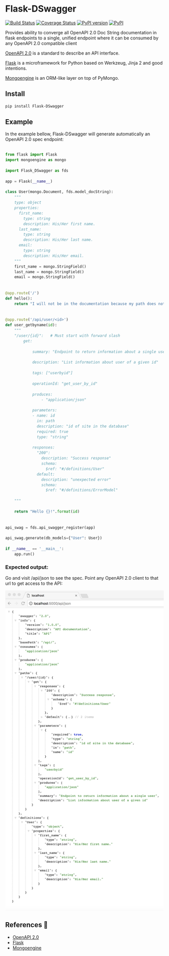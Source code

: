 
# Flask-DSwagger

[![Build Status](https://travis-ci.org/abassel/Flask-DSwagger.svg?branch=master)](https://travis-ci.org/abassel/Flask-DSwagger)
[![Coverage Status](https://coveralls.io/repos/github/abassel/Flask-DSwagger/badge.svg?branch=master)](https://coveralls.io/github/abassel/Flask-DSwagger?branch=master)
[![PyPI version](https://badge.fury.io/py/Flask-DSwagger.svg)](https://badge.fury.io/py/Flask-DSwagger)
[![PyPI](https://img.shields.io/pypi/wheel/Flask-DSwagger.svg)](https://pypi.python.org/pypi/Flask-DSwagger)


Provides ability to converge all OpenAPI 2.0 Doc String documentation in flask endpoints to a single, unified endpoint where it can be consumed by any OpenAPI 2.0 compatible client


[OpenAPI 2.0](https://github.com/OAI/OpenAPI-Specification/blob/master/versions/2.0.md) is a standard to describe an API interface.

[Flask](http://flask.pocoo.org) is a microframework for Python based on Werkzeug, Jinja 2 and good intentions.

[Mongoengine](https://github.com/MongoEngine/mongoengine) is an ORM-like layer on top of PyMongo.


## Install

```bash
pip install Flask-DSwagger
```

## Example

In the example bellow, Flask-DSwagger will generate automatically an OpenAPI 2.0 spec endpoint:

```python

from flask import Flask
import mongoengine as mongo

import Flask_DSwagger as fds

app = Flask(__name__)

class User(mongo.Document, fds.model_docString):
    """
    type: object
    properties:
      first_name:
        type: string
        description: His/Her first name.
      last_name:
        type: string
        description: His/Her last name.
      email:
        type: string
        description: His/Her email.
    """
    first_name = mongo.StringField()
    last_name = mongo.StringField()
    email = mongo.StringField()


@app.route('/')
def hello():
    return "I will not be in the documentation because my path does not start with /api"


@app.route('/api/user/<id>')
def user_getbyname(id):
    """
    "/user/{id}":   # Must start with forward slash
        get:

            summary: "Endpoint to return information about a single user"

            description: "List information about user of a given id"

            tags: ["userbyid"]

            operationId: "get_user_by_id"

            produces:
                - "application/json"

            parameters:
            - name: id
              in: path
              description: "id of site in the database"
              required: true
              type: "string"

            responses:
              "200":
                description: "Success response"
                schema:
                  $ref: "#/definitions/User"
              default:
                description: "unexpected error"
                schema:
                  $ref: "#/definitions/ErrorModel"

    """

    return "Hello {}!".format(id)


api_swag = fds.api_swagger_register(app)

api_swag.generate(db_models={"User": User})

if __name__ == '__main__':
    app.run()

```

### Expected output:

Go and visit /api/json to see the spec. Point any OpenAPI 2.0 client to that url to get access to the API:

![API Spec](./APIspec.png)


## References :notebook:
- [OpenAPI 2.0](https://github.com/OAI/OpenAPI-Specification/blob/master/versions/2.0.md)
- [Flask](http://flask.pocoo.org)
- [Mongoengine](https://github.com/MongoEngine/mongoengine)
